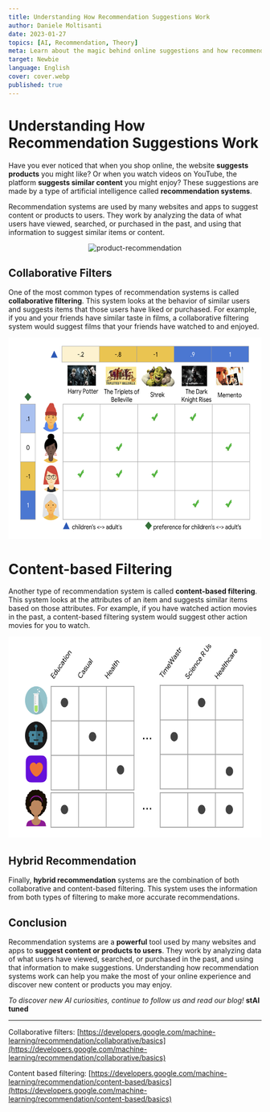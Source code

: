 ```yaml
---
title: Understanding How Recommendation Suggestions Work
author: Daniele Moltisanti
date: 2023-01-27
topics: [AI, Recommendation, Theory]
meta: Learn about the magic behind online suggestions and how recommendation systems work. Discover the two main types of recommendation systems, collaborative and content-based filtering, and the power of hybrid systems. Understand how these AI tools analyze user data to make personalized suggestions for products and content.
target: Newbie
language: English
cover: cover.webp
published: true
---
```


# Understanding How Recommendation Suggestions Work

Have you ever noticed that when you shop online, the website **suggests products** you might like? Or when you watch videos on YouTube, the platform **suggests similar content** you might enjoy? These suggestions are made by a type of artificial intelligence called **recommendation systems**.

Recommendation systems are used by many websites and apps to suggest content or products to users. They work by analyzing the data of what users have viewed, searched, or purchased in the past, and using that information to suggest similar items or content.

<p align="center">
  <img src="./image1.png" height="400px" width="auto" alt="product-recommendation"/>
</p>

## Collaborative Filters

One of the most common types of recommendation systems is called **collaborative filtering**. This system looks at the behavior of similar users and suggests items that those users have liked or purchased. For example, if you and your friends have similar taste in films, a collaborative filtering system would suggest films that your friends have watched to and enjoyed.

<p align="center">
  <img src="./image2.png" height="400px" width="auto" alt="collaborative-filters"/>
</p>

# Content-based Filtering

Another type of recommendation system is called **content-based filtering**. This system looks at the attributes of an item and suggests similar items based on those attributes. For example, if you have watched action movies in the past, a content-based filtering system would suggest other action movies for you to watch.

<p align="center">
  <img src="./image3.png" height="400px" width="auto" alt="content-based-filtering"/>
</p>

## Hybrid Recommendation

Finally, **hybrid recommendation** systems are the combination of both collaborative and content-based filtering. This system uses the information from both types of filtering to make more accurate recommendations.

## Conclusion

Recommendation systems are a **powerful** tool used by many websites and apps to **suggest content or products to users**. They work by analyzing data of what users have viewed, searched, or purchased in the past, and using that information to make suggestions. Understanding how recommendation systems work can help you make the most of your online experience and discover new content or products you may enjoy.

*To discover new AI curiosities, continue to follow us and read our blog!* **stAI tuned**

---

Collaborative filters: [https://developers.google.com/machine-learning/recommendation/collaborative/basics](https://developers.google.com/machine-learning/recommendation/collaborative/basics)

Content based filtering: [https://developers.google.com/machine-learning/recommendation/content-based/basics](https://developers.google.com/machine-learning/recommendation/content-based/basics)
